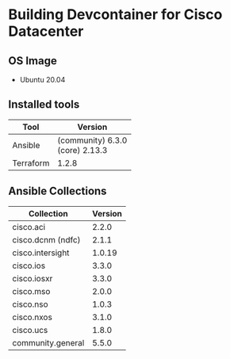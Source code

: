# Building Devcontainer for Cisco Datacenter

## OS Image
- Ubuntu 20.04

## Installed tools
| Tool | Version |
|--|--|
| Ansible | (community) 6.3.0 <br> (core) 2.13.3 |
| Terraform | 1.2.8 |

## Ansible Collections
| Collection | Version |
|--|--|
| cisco.aci | 2.2.0 |
| cisco.dcnm (ndfc) | 2.1.1 |
| cisco.intersight | 1.0.19 |
| cisco.ios | 3.3.0 |
| cisco.iosxr | 3.3.0 |
| cisco.mso | 2.0.0 |
| cisco.nso | 1.0.3 |
| cisco.nxos | 3.1.0 |
| cisco.ucs | 1.8.0 |
| community.general | 5.5.0 |